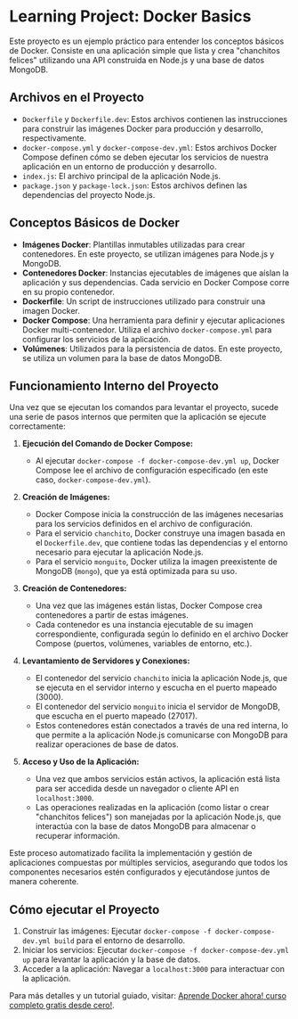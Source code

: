 # Learning Project: Docker Basics

Este proyecto es un ejemplo práctico para entender los conceptos básicos de Docker. Consiste en una aplicación simple que lista y crea "chanchitos felices" utilizando una API construida en Node.js y una base de datos MongoDB.

## Archivos en el Proyecto

- `Dockerfile` y `Dockerfile.dev`: Estos archivos contienen las instrucciones para construir las imágenes Docker para producción y desarrollo, respectivamente.
- `docker-compose.yml` y `docker-compose-dev.yml`: Estos archivos Docker Compose definen cómo se deben ejecutar los servicios de nuestra aplicación en un entorno de producción y desarrollo.
- `index.js`: El archivo principal de la aplicación Node.js.
- `package.json` y `package-lock.json`: Estos archivos definen las dependencias del proyecto Node.js.

## Conceptos Básicos de Docker

- **Imágenes Docker**: Plantillas inmutables utilizadas para crear contenedores. En este proyecto, se utilizan imágenes para Node.js y MongoDB.
- **Contenedores Docker**: Instancias ejecutables de imágenes que aíslan la aplicación y sus dependencias. Cada servicio en Docker Compose corre en su propio contenedor.
- **Dockerfile**: Un script de instrucciones utilizado para construir una imagen Docker.
- **Docker Compose**: Una herramienta para definir y ejecutar aplicaciones Docker multi-contenedor. Utiliza el archivo `docker-compose.yml` para configurar los servicios de la aplicación.
- **Volúmenes**: Utilizados para la persistencia de datos. En este proyecto, se utiliza un volumen para la base de datos MongoDB.

## Funcionamiento Interno del Proyecto

Una vez que se ejecutan los comandos para levantar el proyecto, sucede una serie de pasos internos que permiten que la aplicación se ejecute correctamente:

1. **Ejecución del Comando de Docker Compose:**
   - Al ejecutar `docker-compose -f docker-compose-dev.yml up`, Docker Compose lee el archivo de configuración especificado (en este caso, `docker-compose-dev.yml`).

2. **Creación de Imágenes:**
   - Docker Compose inicia la construcción de las imágenes necesarias para los servicios definidos en el archivo de configuración.
   - Para el servicio `chanchito`, Docker construye una imagen basada en el `Dockerfile.dev`, que contiene todas las dependencias y el entorno necesario para ejecutar la aplicación Node.js.
   - Para el servicio `monguito`, Docker utiliza la imagen preexistente de MongoDB (`mongo`), que ya está optimizada para su uso.

3. **Creación de Contenedores:**
   - Una vez que las imágenes están listas, Docker Compose crea contenedores a partir de estas imágenes.
   - Cada contenedor es una instancia ejecutable de su imagen correspondiente, configurada según lo definido en el archivo Docker Compose (puertos, volúmenes, variables de entorno, etc.).

4. **Levantamiento de Servidores y Conexiones:**
   - El contenedor del servicio `chanchito` inicia la aplicación Node.js, que se ejecuta en el servidor interno y escucha en el puerto mapeado (3000).
   - El contenedor del servicio `monguito` inicia el servidor de MongoDB, que escucha en el puerto mapeado (27017).
   - Estos contenedores están conectados a través de una red interna, lo que permite a la aplicación Node.js comunicarse con MongoDB para realizar operaciones de base de datos.

5. **Acceso y Uso de la Aplicación:**
   - Una vez que ambos servicios están activos, la aplicación está lista para ser accedida desde un navegador o cliente API en `localhost:3000`.
   - Las operaciones realizadas en la aplicación (como listar o crear "chanchitos felices") son manejadas por la aplicación Node.js, que interactúa con la base de datos MongoDB para almacenar o recuperar información.

Este proceso automatizado facilita la implementación y gestión de aplicaciones compuestas por múltiples servicios, asegurando que todos los componentes necesarios estén configurados y ejecutándose juntos de manera coherente.

## Cómo ejecutar el Proyecto

1. Construir las imágenes: Ejecutar `docker-compose -f docker-compose-dev.yml build` para el entorno de desarrollo.
2. Iniciar los servicios: Ejecutar `docker-compose -f docker-compose-dev.yml up` para levantar la aplicación y la base de datos.
3. Acceder a la aplicación: Navegar a `localhost:3000` para interactuar con la aplicación.


Para más detalles y un tutorial guiado, visitar: [Aprende Docker ahora! curso completo gratis desde cero!](https://www.youtube.com/watch?v=4Dko5W96WHg&ab_channel=HolaMundo).
